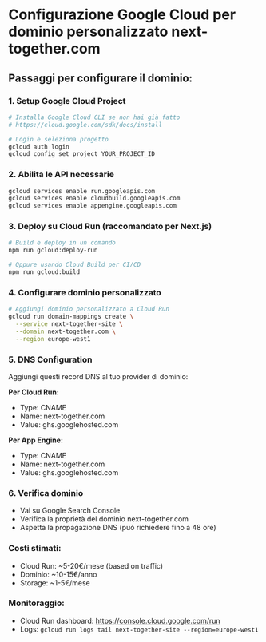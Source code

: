 # Configurazione Google Cloud per dominio personalizzato next-together.com

## Passaggi per configurare il dominio:

### 1. Setup Google Cloud Project
```bash
# Installa Google Cloud CLI se non hai già fatto
# https://cloud.google.com/sdk/docs/install

# Login e seleziona progetto
gcloud auth login
gcloud config set project YOUR_PROJECT_ID
```

### 2. Abilita le API necessarie
```bash
gcloud services enable run.googleapis.com
gcloud services enable cloudbuild.googleapis.com
gcloud services enable appengine.googleapis.com
```

### 3. Deploy su Cloud Run (raccomandato per Next.js)
```bash
# Build e deploy in un comando
npm run gcloud:deploy-run

# Oppure usando Cloud Build per CI/CD
npm run gcloud:build
```

### 4. Configurare dominio personalizzato
```bash
# Aggiungi dominio personalizzato a Cloud Run
gcloud run domain-mappings create \
  --service next-together-site \
  --domain next-together.com \
  --region europe-west1
```

### 5. DNS Configuration
Aggiungi questi record DNS al tuo provider di dominio:

**Per Cloud Run:**
- Type: CNAME
- Name: next-together.com
- Value: ghs.googlehosted.com

**Per App Engine:**
- Type: CNAME  
- Name: next-together.com
- Value: ghs.googlehosted.com

### 6. Verifica dominio
- Vai su Google Search Console
- Verifica la proprietà del dominio next-together.com
- Aspetta la propagazione DNS (può richiedere fino a 48 ore)

### Costi stimati:
- Cloud Run: ~5-20€/mese (based on traffic)
- Dominio: ~10-15€/anno
- Storage: ~1-5€/mese

### Monitoraggio:
- Cloud Run dashboard: https://console.cloud.google.com/run
- Logs: `gcloud run logs tail next-together-site --region=europe-west1`